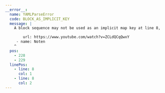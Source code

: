 ```yaml
---
__error__:
  name: YAMLParseError
  code: BLOCK_AS_IMPLICIT_KEY
  message: |
    A block sequence may not be used as an implicit map key at line 8, column 1:

        url: https://www.youtube.com/watch?v=ZCLdQCqQwxY
     - name: Noten
    ^
  pos:
    - 228
    - 229
  linePos:
    - line: 8
      col: 1
    - line: 8
      col: 2
---
```


